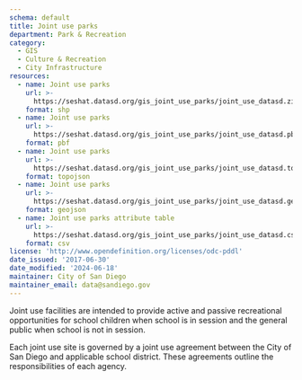 ```yaml
---
schema: default
title: Joint use parks
department: Park & Recreation
category:
  - GIS
  - Culture & Recreation
  - City Infrastructure
resources:
  - name: Joint use parks
    url: >-
      https://seshat.datasd.org/gis_joint_use_parks/joint_use_datasd.zip
    format: shp
  - name: Joint use parks
    url: >-
      https://seshat.datasd.org/gis_joint_use_parks/joint_use_datasd.pbf
    format: pbf
  - name: Joint use parks
    url: >-
      https://seshat.datasd.org/gis_joint_use_parks/joint_use_datasd.topo.json
    format: topojson
  - name: Joint use parks
    url: >-
      https://seshat.datasd.org/gis_joint_use_parks/joint_use_datasd.geojson
    format: geojson
  - name: Joint use parks attribute table
    url: >-
      https://seshat.datasd.org/gis_joint_use_parks/joint_use_datasd.csv
    format: csv
license: 'http://www.opendefinition.org/licenses/odc-pddl'
date_issued: '2017-06-30'
date_modified: '2024-06-18'
maintainer: City of San Diego
maintainer_email: data@sandiego.gov
---
```

Joint use facilities are intended to provide active and passive recreational opportunities for school children when school is in session and the general public when school is not in session.
<!--more-->
Each joint use site is governed by a joint use agreement between the City of San Diego and applicable school district. These agreements outline the responsibilities of each agency.
